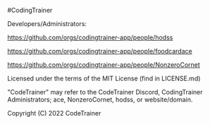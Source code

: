 #CodingTrainer

Developers/Administrators:

https://github.com/orgs/codingtrainer-app/people/hodss

https://github.com/orgs/codingtrainer-app/people/foodcardace

https://github.com/orgs/codingtrainer-app/people/NonzeroCornet



Licensed under the terms of the MIT License (find in LICENSE.md)



"CodeTrainer" may refer to the CodeTrainer Discord, CodingTrainer Administrators; ace, NonzeroCornet, hodss, or website/domain.



Copyright (C) 2022 CodeTrainer
